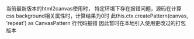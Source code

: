 当前最新版本的html2canvas使用时，
特定环境下存在报错问题，源码在计算 css background相关属性时，计算结果为0时 
此this.ctx.createPattern(canvas, 'repeat') as CanvasPattern 行代码报错
因此暂时在本地引入使用更改过的打包版本